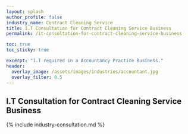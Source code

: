 ```yaml
---
layout: splash 
author_profile: false 
industry_name: Contract Cleaning Service
title: I.T Consultation for Contract Cleaning Service Business
permalink: /it-consultation-for-contract-cleaning-service-business

toc: true
toc_sticky: true

excerpt: "I.T required in a Accountancy Practice Business."
header:
  overlay_image: /assets/images/industries/accountant.jpg
  overlay_filter: 0.5 
---
```


## I.T Consultation for Contract Cleaning Service Business

{% include industry-consultation.md %}
